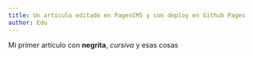 ```yaml
---
title: Un artículo editado en PagesCMS y con deploy en Github Pages
author: Edu
---
```

Mi primer artículo con **negrita**, _cursiva_ y esas cosas